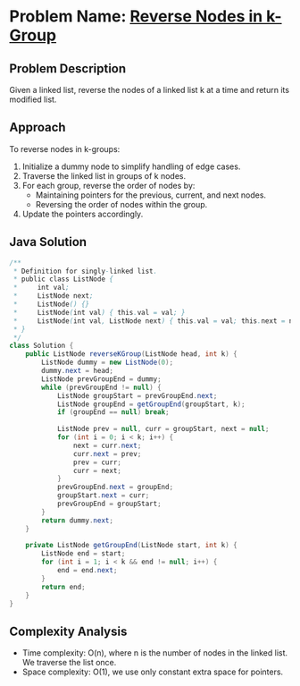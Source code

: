 
# Problem Name: [Reverse Nodes in k-Group](https://leetcode.com/problems/reverse-nodes-in-k-group/)

## Problem Description
Given a linked list, reverse the nodes of a linked list k at a time and return its modified list.

## Approach
To reverse nodes in k-groups:
1. Initialize a dummy node to simplify handling of edge cases.
2. Traverse the linked list in groups of k nodes.
3. For each group, reverse the order of nodes by:
   - Maintaining pointers for the previous, current, and next nodes.
   - Reversing the order of nodes within the group.
4. Update the pointers accordingly.

## Java Solution
```java
/**
 * Definition for singly-linked list.
 * public class ListNode {
 *     int val;
 *     ListNode next;
 *     ListNode() {}
 *     ListNode(int val) { this.val = val; }
 *     ListNode(int val, ListNode next) { this.val = val; this.next = next; }
 * }
 */
class Solution {
    public ListNode reverseKGroup(ListNode head, int k) {
        ListNode dummy = new ListNode(0);
        dummy.next = head;
        ListNode prevGroupEnd = dummy;
        while (prevGroupEnd != null) {
            ListNode groupStart = prevGroupEnd.next;
            ListNode groupEnd = getGroupEnd(groupStart, k);
            if (groupEnd == null) break;
            
            ListNode prev = null, curr = groupStart, next = null;
            for (int i = 0; i < k; i++) {
                next = curr.next;
                curr.next = prev;
                prev = curr;
                curr = next;
            }
            prevGroupEnd.next = groupEnd;
            groupStart.next = curr;
            prevGroupEnd = groupStart;
        }
        return dummy.next;
    }
    
    private ListNode getGroupEnd(ListNode start, int k) {
        ListNode end = start;
        for (int i = 1; i < k && end != null; i++) {
            end = end.next;
        }
        return end;
    }
}
```

## Complexity Analysis
- Time complexity: O(n), where n is the number of nodes in the linked list. We traverse the list once.
- Space complexity: O(1), we use only constant extra space for pointers.
